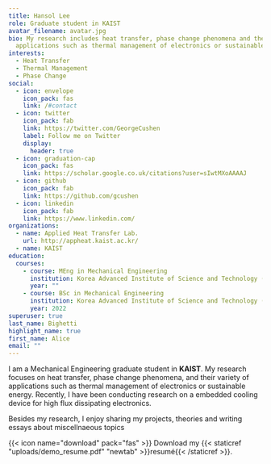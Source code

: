```yaml
---
title: Hansol Lee
role: Graduate student in KAIST
avatar_filename: avatar.jpg
bio: My research includes heat transfer, phase change phenomena and their
  applications such as thermal management of electronics or sustainable energy.
interests:
  - Heat Transfer
  - Thermal Management
  - Phase Change
social:
  - icon: envelope
    icon_pack: fas
    link: /#contact
  - icon: twitter
    icon_pack: fab
    link: https://twitter.com/GeorgeCushen
    label: Follow me on Twitter
    display:
      header: true
  - icon: graduation-cap
    icon_pack: fas
    link: https://scholar.google.co.uk/citations?user=sIwtMXoAAAAJ
  - icon: github
    icon_pack: fab
    link: https://github.com/gcushen
  - icon: linkedin
    icon_pack: fab
    link: https://www.linkedin.com/
organizations:
  - name: Applied Heat Transfer Lab.
    url: http://appheat.kaist.ac.kr/
  - name: KAIST
education:
  courses:
    - course: MEng in Mechanical Engineering
      institution: Korea Advanced Institute of Science and Technology (KAIST)
      year: ""
    - course: BSc in Mechanical Engineering
      institution: Korea Advanced Institute of Science and Technology (KAIST)
      year: 2022
superuser: true
last_name: Bighetti
highlight_name: true
first_name: Alice
email: ""
---
```

I﻿ am a Mechanical Engineering graduate student in **KAIST**. My research focuses on heat transfer, phase change phenomena, and their variety of applications such as thermal management of electronics or sustainable energy. R﻿ecently, I have been conducting research on a embedded cooling device for high flux dissipating electronics.

Besides my research, I enjoy sharing my projects, theories and writing essays about miscellnaeous topics

{{< icon name="download" pack="fas" >}} Download my {{< staticref "uploads/demo_resume.pdf" "newtab" >}}resumé{{< /staticref >}}.
